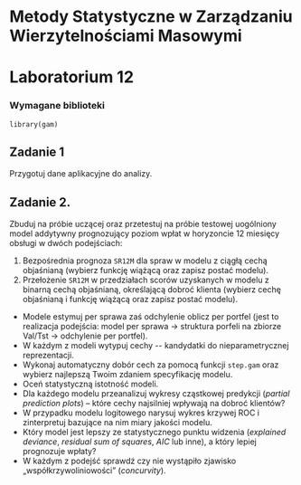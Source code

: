 
# Metody Statystyczne w Zarządzaniu Wierzytelnościami Masowymi
# Laboratorium 12



### Wymagane biblioteki 

```
library(gam)
```

## Zadanie 1

Przygotuj dane aplikacyjne do analizy.

## Zadanie 2. 

Zbuduj na próbie uczącej oraz przetestuj na próbie testowej uogólniony model addytywny prognozujący poziom wpłat w horyzoncie 12 miesięcy obsługi w dwóch podejściach:

  1. Bezpośrednia prognoza `SR12M` dla spraw w modelu z ciągłą cechą objaśnianą (wybierz funkcję wiążącą oraz zapisz postać modelu).
  2. Przełożenie `SR12M` w przedziałach scorów uzyskanych w modelu z binarną cechą objaśnianą, określającą dobroć klienta (wybierz cechę objaśnianą i funkcję wiążącą oraz zapisz postać modelu).

* Modele estymuj per sprawa zaś odchylenie oblicz per portfel (jest to realizacja podejścia: model per sprawa &rarr; struktura porfeli na zbiorze Val/Tst &rarr; odchylenie per portfel).
* W każdym z modeli wytypuj cechy -- kandydatki do nieparametrycznej reprezentacji.
* Wykonaj automatyczny dobór cech za pomocą funkcji `step.gam`  oraz wybierz najlepszą Twoim zdaniem specyfikację modelu.
* Oceń statystyczną istotność modeli.
* Dla każdego modelu przeanalizuj wykresy cząstkowej predykcji (*partial prediction plots*) – które cechy najsilniej wpływają na dobroć klientów?
* W przypadku modelu logitowego narysuj wykres krzywej ROC i zinterpretuj bazujące na nim miary jakości modelu. 
* Który model jest lepszy ze statystycznego punktu widzenia (*explained deviance*, *residual sum of squares*, *AIC* lub inne), a który lepiej prognozuje wpłaty?
* W każdym z podejść sprawdź czy nie wystąpiło zjawisko „współkrzywoliniowości” (*concurvity*). 
